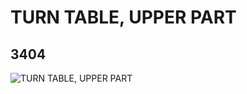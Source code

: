 # TURN TABLE, UPPER PART
## 3404
![TURN TABLE, UPPER PART](https://lc-www-live-s.legocdn.com/media/bricks/5/2/4211675.jpg)